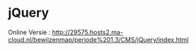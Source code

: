 # jQuery

Online Versie : 
http://29575.hosts2.ma-cloud.nl/bewijzenmap/periode%201.3/CMS/jQuery/index.html
